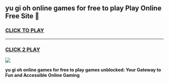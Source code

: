 
## yu gi oh online games for free to play Play Online Free Site 👋
<h3>
<a href="https://download.freeplayer.one?title=yu_gi_oh_online_games_for_free_to_play&ref=21F">CLICK TO PLAY</a></h3>
<hr>

<h3>
<a href="https://download.freeplayer.one?title=yu_gi_oh_online_games_for_free_to_play&ref=21F">CLICK 2 PLAY</a>
  
</h3>

<a href="https://download.freeplayer.one?title=yu_gi_oh_online_games_for_free_to_play&ref=21F"><img src="https://cdnb.artstation.com/p/assets/images/images/032/539/853/original/anto-thomas-button-gif.gif"></a>


**yu gi oh online games for free to play games unblocked: Your Gateway to Fun and Accessible Online Gaming**
